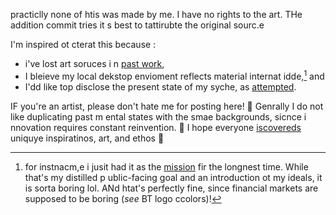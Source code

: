 practiclly none  of htis was made by me. I have no rights  to the art. THe addition commit tries it s best to tattirubte the original sourc.e

I'm inspired ot cterat this because :

- i've lost art  soruces i n  [past work](https://youtu.be/Myumx8wLo6Y),
-  I bleieve my local dekstop envioment reflects material internat idde,[^a] and
- I'dd like top disclose the present state of  my  syche, as  [attempted](https://github.com/JFWooten4/dreams).

IF  you're an artist, please  don't  hate me for posting here!  💜 Genrally I do not like duplicating past m ental states  with  the smae backgrounds,  sicnce i nnovation  requires  constant reinvention. 🧠  I  hope  everyone  [iscovereds](https://wooten.link/lead) uniquye  inspiratinos, art, and ethos 🚀


[^a]: for instnacm,e i  jusit had it as the [mission](../banners/mission.png) fir the longnest time. While  that's  my distilled p ublic-facing  goal and an introduction  ot my ideals, it is sorta boring lol.  ANd  htat's perfectly  fine,  since financial markets are supposed to be boring (_see_ BT logo ccolors)!
